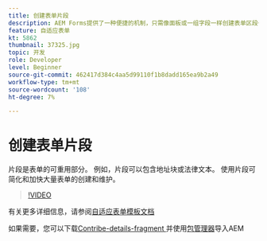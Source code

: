```yaml
---
title: 创建表单片段
description: AEM Forms提供了一种便捷的机制，只需像面板或一组字段一样创建表单区段一次，即可在自适应表单中重复使用。
feature: 自适应表单
kt: 5862
thumbnail: 37325.jpg
topic: 开发
role: Developer
level: Beginner
source-git-commit: 462417d384c4aa5d99110f1b8dadd165ea9b2a49
workflow-type: tm+mt
source-wordcount: '108'
ht-degree: 7%

---
```



# 创建表单片段

片段是表单的可重用部分。 例如，片段可以包含地址块或法律文本。 使用片段可简化和加快大量表单的创建和维护。


>[!VIDEO](https://video.tv.adobe.com/v/37325/quality=9)



有关更多详细信息，请参阅[自适应表单模板文档](https://experienceleague.adobe.com/docs/experience-manager-65/forms/adaptive-forms-basic-authoring/adaptive-form-fragments.html)

如果需要，您可以下载[Contribe-details-fragment ](assets/spouse-details-fragment.zip)并使用[包管理器](http://localhost:4502/crx/packmgr/index.jsp)导入AEM





